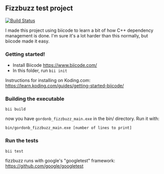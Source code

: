 ## Fizzbuzz test project
[![Build Status](https://travis-ci.org/gburgett/fizzbuzz.svg?branch=master)](https://travis-ci.org/gburgett/fizzbuzz)

I made this project using biicode to learn a bit of how C++ dependency management is done.  I'm sure it's a lot harder than this normally, but biicode made it easy.

### Getting started!

* Install Biicode https://www.biicode.com/
* In this folder, run `bii init`

Instructions for installing on Koding.com: https://learn.koding.com/guides/getting-started-biicode/

### Building the executable

`bii build`

now you have `gordonb_fizzbuzz_main.exe` in the bin/ directory.  Run it with:

`bin/gordonb_fizzbuzz_main.exe [number of lines to print]`

### Run the tests

`bii test`

fizzbuzz runs with google's "googletest" framework: https://github.com/google/googletest
